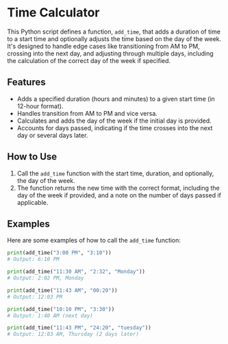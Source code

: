 # Time Calculator

This Python script defines a function, `add_time`, that adds a duration of time to a start time and optionally adjusts the time based on the day of the week. It's designed to handle edge cases like transitioning from AM to PM, crossing into the next day, and adjusting through multiple days, including the calculation of the correct day of the week if specified.

## Features

- Adds a specified duration (hours and minutes) to a given start time (in 12-hour format).
- Handles transition from AM to PM and vice versa.
- Calculates and adds the day of the week if the initial day is provided.
- Accounts for days passed, indicating if the time crosses into the next day or several days later.

## How to Use

1. Call the `add_time` function with the start time, duration, and optionally, the day of the week.
2. The function returns the new time with the correct format, including the day of the week if provided, and a note on the number of days passed if applicable.

## Examples

Here are some examples of how to call the `add_time` function:

```python
print(add_time("3:00 PM", "3:10"))
# Output: 6:10 PM

print(add_time("11:30 AM", "2:32", "Monday"))
# Output: 2:02 PM, Monday

print(add_time("11:43 AM", "00:20"))
# Output: 12:03 PM

print(add_time("10:10 PM", "3:30"))
# Output: 1:40 AM (next day)

print(add_time("11:43 PM", "24:20", "tuesday"))
# Output: 12:03 AM, Thursday (2 days later)
